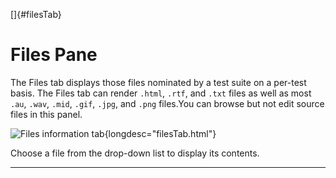 
[]{#filesTab}

# Files Pane

The Files tab displays those files nominated by a test suite on a per-test basis. The Files tab can
render `.html`, `.rtf`, and `.txt` files as well as most `.au`, `.wav`, `.mid`, `.gif`, `.jpg`, and
`.png` files.You can browse but not edit source files in this panel.

![Files information tab](../../images/JT4filesTab.gif){longdesc="filesTab.html"}

Choose a file from the drop-down list to display its contents.

----------------------------------------------------------------------------------------------------



